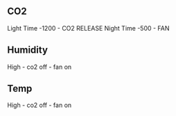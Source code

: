 
## CO2
  Light Time
    -1200 - CO2 RELEASE
  Night Time
    -500 - FAN

## Humidity
 High
    - co2 off
    - fan on

## Temp
  High
    - co2 off
    - fan on